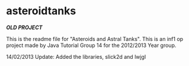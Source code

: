 # asteroidtanks

***OLD PROJECT***

This is the readme file for "Asteroids and Astral Tanks".
This is an inf1 op project made by Java Tutorial Group 14 for the 2012/2013 Year group.

14/02/2013 Update: Added the libraries, slick2d and lwjgl
	
	



